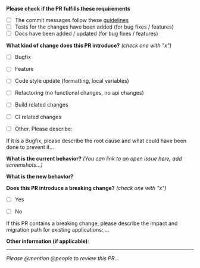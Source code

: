 **Please check if the PR fulfills these requirements**

- [ ] The commit messages follow these
      [guidelines](https://docs.google.com/document/d/1QrDFcIiPjSLDn3EL15IJygNPiHORgU1_OOAqWjiDU5Y)
- [ ] Tests for the changes have been added (for bug fixes / features)
- [ ] Docs have been added / updated (for bug fixes / features)

**What kind of change does this PR introduce?** _(check one with "x")_


- [ ] Bugfix
- [ ] Feature
- [ ] Code style update (formatting, local variables)
- [ ] Refactoring (no functional changes, no api changes)
- [ ] Build related changes
- [ ] CI related changes
- [ ] Other. Please describe:


If it is a Bugfix, please describe the root cause and what could have been done to prevent it…

**What is the current behavior?** _(You can link to an open issue here, add screenshots…)_

**What is the new behavior?**

**Does this PR introduce a breaking change?** _(check one with "x")_


- [ ] Yes
- [ ] No


If this PR contains a breaking change, please describe the impact and migration
path for existing applications: …

**Other information (if applicable)**:

---

_Please @mention @people to review this PR…_
